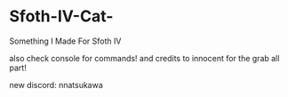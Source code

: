 # Sfoth-IV-Cat-
Something I Made For Sfoth IV

also check console for commands!
and credits to innocent for the grab all part!

new discord: nnatsukawa
